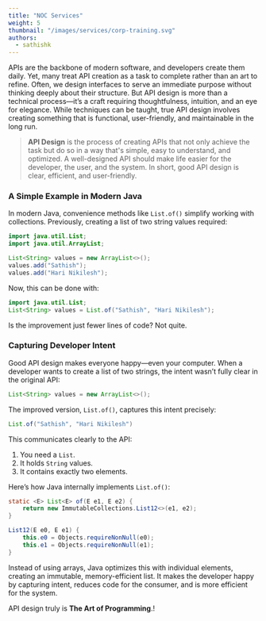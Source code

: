 ```yaml
---
title: "NOC Services"
weight: 5
thumbnail: "/images/services/corp-training.svg"
authors:
  - sathishk
---
```


APIs are the backbone of modern software, and developers create them daily. Yet, many treat API creation as a task to complete rather than an art to refine. Often, we design interfaces to serve an immediate purpose without thinking deeply about their structure. But API design is more than a technical process—it’s a craft requiring thoughtfulness, intuition, and an eye for elegance. While techniques can be taught, true API design involves creating something that is functional, user-friendly, and maintainable in the long run. 

> **API Design** is the process of creating APIs that not only achieve the task but do so in a way that's simple, easy to understand, and optimized. A well-designed API should make life easier for the developer, the user, and the system. In short, good API design is clear, efficient, and user-friendly.

### A Simple Example in Modern Java

In modern Java, convenience methods like `List.of()` simplify working with collections. Previously, creating a list of two string values required:

```java
import java.util.List;
import java.util.ArrayList;

List<String> values = new ArrayList<>();
values.add("Sathish");
values.add("Hari Nikilesh");
```

Now, this can be done with:

```java
import java.util.List;
List<String> values = List.of("Sathish", "Hari Nikilesh");
```

Is the improvement just fewer lines of code? Not quite.

### Capturing Developer Intent

Good API design makes everyone happy—even your computer. When a developer wants to create a list of two strings, the intent wasn’t fully clear in the original API:

```java
List<String> values = new ArrayList<>();
```

The improved version, `List.of()`, captures this intent precisely:

```java
List.of("Sathish", "Hari Nikilesh")
```

This communicates clearly to the API:

1. You need a `List`.
2. It holds `String` values.
3. It contains exactly two elements.

Here’s how Java internally implements `List.of()`:

```java
static <E> List<E> of(E e1, E e2) {
    return new ImmutableCollections.List12<>(e1, e2);
}

List12(E e0, E e1) {
    this.e0 = Objects.requireNonNull(e0);
    this.e1 = Objects.requireNonNull(e1);
}
```

Instead of using arrays, Java optimizes this with individual elements, creating an immutable, memory-efficient list. It makes the developer happy by capturing intent, reduces code for the consumer, and is more efficient for the system.

API design truly is **The Art of Programming**.!